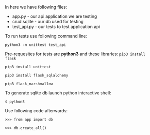 In here we have following files:
- app.py - our api application we are testing
- crud.sqlite - our db used for testing
- test_api.py - our tests to test application api

To run tests use following command line:

```python3 -m unittest test_api```

Pre-requesites for tests are **python3** and these libraries:
```pip3 install flask```

```pip3 install unittest```

```pip3 install flask_sqlalchemy```

```pip3 flask_marshmallow```

To generate sqlite db launch python interactive shell:

```$ python3```

Use following code afterwards:

```>>> from app import db```

```>>> db.create_all()```
